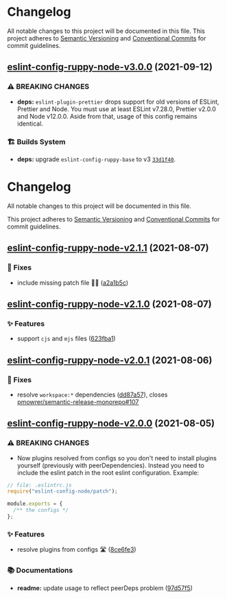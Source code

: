# Changelog

All notable changes to this project will be documented in this file.
This project adheres to [Semantic Versioning](https://semver.org) and [Conventional Commits](https://www.conventionalcommits.org) for commit guidelines.

## [eslint-config-ruppy-node-v3.0.0](https://github.com/Ruppyio/eslint-configs/compare/eslint-config-ruppy-node@2.1.1...eslint-config-ruppy-node@3.0.0) (2021-09-12)

### ⚠ BREAKING CHANGES

- **deps:** `eslint-plugin-prettier` drops support for old versions of ESLint, Prettier and Node.
  You must use at least ESLint v7.28.0, Prettier v2.0.0 and Node v12.0.0.
  Aside from that, usage of this config remains identical.

### 🏗️ Builds System

- **deps:** upgrade `eslint-config-ruppy-base` to v3 [`33d1f40`](https://github.com/Ruppyio/eslint-configs/commit/33d1f403aec71d8c2ba614e7b4837cba159b6f9c).

# Changelog

All notable changes to this project will be documented in this file.

This project adheres to [Semantic Versioning](https://semver.org) and [Conventional Commits](https://www.conventionalcommits.org) for commit guidelines.

## [eslint-config-ruppy-node-v2.1.1](https://github.com/Ruppyio/eslint-configs/compare/eslint-config-ruppy-node@2.1.0...eslint-config-ruppy-node@2.1.1) (2021-08-07)

### 🐛 Fixes

- include missing patch file 🤦‍♂️ ([a2a1b5c](https://github.com/Ruppyio/eslint-configs/commit/a2a1b5c2030524cbd855abfc1e6eb8465b78feb0))

## [eslint-config-ruppy-node-v2.1.0](https://github.com/Ruppyio/eslint-configs/compare/eslint-config-ruppy-node@2.0.1...eslint-config-ruppy-node@2.1.0) (2021-08-07)

### ✨ Features

- support `cjs` and `mjs` files ([623fba1](https://github.com/Ruppyio/eslint-configs/commit/623fba1a0094317c2cfb018dfbc7e3619da47b77))

## [eslint-config-ruppy-node-v2.0.1](https://github.com/Ruppyio/eslint-configs/compare/eslint-config-ruppy-node@2.0.0...eslint-config-ruppy-node@2.0.1) (2021-08-06)

### 🐛 Fixes

- resolve `workspace:*` dependencies ([dd87a57](https://github.com/Ruppyio/eslint-configs/commit/dd87a57a9f4de9dff86fcb555dd33805ac1c7153)), closes [pmowrer/semantic-release-monorepo#107](https://github.com/pmowrer/semantic-release-monorepo/issues/107)

## [eslint-config-ruppy-node-v2.0.0](https://github.com/Ruppyio/eslint-configs/compare/eslint-config-ruppy-node@1.7.0...eslint-config-ruppy-node@2.0.0) (2021-08-05)

### ⚠ BREAKING CHANGES

- Now plugins resolved from configs so you don't need to
  install plugins yourself (previously with peerDependencies). Instead you need
  to include the eslint patch in the root eslint configuration. Example:

```js
// file: .eslintrc.js
require("eslint-config-node/patch");

module.exports = {
  /** the configs */
};
```

### ✨ Features

- resolve plugins from configs 🛣 ([8ce6fe3](https://github.com/Ruppyio/eslint-configs/commit/8ce6fe3d2b6ccf0136bc4b8a0cd6ffdbb42c5594))

### 📚 Documentations

- **readme:** update usage to reflect peerDeps problem ([97d57f5](https://github.com/Ruppyio/eslint-configs/commit/97d57f57d1dff4774e471375403ab0f361d529c0))

